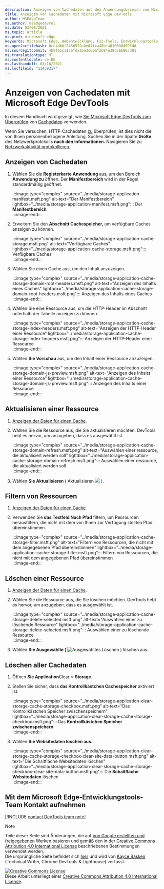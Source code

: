 ```yaml
---
description: Anzeigen von Cachedaten aus dem Anwendungsbereich von Microsoft Edge DevTools.
title: Anzeigen von Cachedaten mit Microsoft Edge DevTools
author: MSEdgeTeam
ms.author: msedgedevrel
ms.date: 03/08/2021
ms.topic: article
ms.prod: microsoft-edge
keywords: Microsoft Edge, Webentwicklung, F12-Tools, Entwicklungstools
ms.openlocfilehash: 0ce4dbbf2456579abe84fca48bca8106384995dd
ms.sourcegitcommit: 4b9fb5c1176fdaa5e3c60af2b84e38d5bb86cd81
ms.translationtype: MT
ms.contentlocale: de-DE
ms.lasthandoff: 03/16/2021
ms.locfileid: "11439317"
---
```

<!-- Copyright Kayce Basques 

   Licensed under the Apache License, Version 2.0 (the "License");
   you may not use this file except in compliance with the License.
   You may obtain a copy of the License at

       https://www.apache.org/licenses/LICENSE-2.0

   Unless required by applicable law or agreed to in writing, software
   distributed under the License is distributed on an "AS IS" BASIS,
   WITHOUT WARRANTIES OR CONDITIONS OF ANY KIND, either express or implied.
   See the License for the specific language governing permissions and
   limitations under the License.  -->

# <a name="view-cache-data-with-microsoft-edge-devtools"></a>Anzeigen von Cachedaten mit Microsoft Edge DevTools  

In diesem Handbuch wird gezeigt, wie [Sie Microsoft Edge DevTools zum Überprüfen][MicrosoftEdgeDevTools] von [Cachedaten][MDNCache] verwenden.  

Wenn Sie versuchen, HTTP-Cachedaten [zu][MDNHTTPCaching] überprüfen, ist dies nicht die von Ihnen personenbezogene Anleitung.  Suchen Sie in der Spalte **Größe** des Netzwerkprotokolls **nach den Informationen.**  Navigieren Sie zu [Netzwerkaktivität protokollieren.][DevtoolsNetworkLogActivity]  

## <a name="view-cache-data"></a>Anzeigen von Cachedaten  

1.  Wählen Sie die **Registerkarte Anwendung** aus, um den Bereich **Anwendung zu** öffnen.  Der **Manifestbereich** wird in der Regel standardmäßig geöffnet.  
    
    :::image type="complex" source="../media/storage-application-manifest.msft.png" alt-text="Der Manifestbereich" lightbox="../media/storage-application-manifest.msft.png":::
       Der **Manifestbereich**  
    :::image-end:::  
    
1.  Erweitern Sie den **Abschnitt Cachespeicher,** um verfügbare Caches anzeigen zu können.  
    
    :::image type="complex" source="../media/storage-application-cache-storage.msft.png" alt-text="Verfügbare Caches" lightbox="../media/storage-application-cache-storage.msft.png":::
       Verfügbare Caches  
    :::image-end:::  
    
1.  Wählen Sie einen Cache aus, um den Inhalt anzuzeigen.  
    
    :::image type="complex" source="../media/storage-application-cache-storage-domain-root-headers.msft.png" alt-text="Anzeigen des Inhalts eines Caches" lightbox="../media/storage-application-cache-storage-domain-root-headers.msft.png":::
       Anzeigen des Inhalts eines Caches  
    :::image-end:::  
    
1.  Wählen Sie eine Ressource aus, um die HTTP-Header im Abschnitt unterhalb der Tabelle anzeigen zu können.  
    
    :::image type="complex" source="../media/storage-application-cache-storage-index-headers.msft.png" alt-text="Anzeigen der HTTP-Header einer Ressource" lightbox="../media/storage-application-cache-storage-index-headers.msft.png":::
       Anzeigen der HTTP-Header einer Ressource  
    :::image-end:::  
    
1.  Wählen **Sie Vorschau** aus, um den Inhalt einer Ressource anzuzeigen.  
    
    :::image type="complex" source="../media/storage-application-cache-storage-domain-js-preview.msft.png" alt-text="Anzeigen des Inhalts einer Ressource" lightbox="../media/storage-application-cache-storage-domain-js-preview.msft.png":::
       Anzeigen des Inhalts einer Ressource  
    :::image-end:::  
    
## <a name="refresh-a-resource"></a>Aktualisieren einer Ressource  

1.  [Anzeigen der Daten für einen Cache](#view-cache-data).  
1.  Wählen Sie die Ressource aus, die Sie aktualisieren möchten.  DevTools hebt es hervor, um anzugeben, dass es ausgewählt ist.  
    
    :::image type="complex" source="../media/storage-application-cache-storage-domain-refresh.msft.png" alt-text="Auswählen einer ressource, die aktualisiert werden soll" lightbox="../media/storage-application-cache-storage-domain-refresh.msft.png":::
       Auswählen einer ressource, die aktualisiert werden soll  
    :::image-end:::  
    
1.  Wählen **Sie Aktualisieren** \( Aktualisieren ![ ](../media/refresh-icon.msft.png) \).  
    
## <a name="filter-resources"></a>Filtern von Ressourcen  

1.  [Anzeigen der Daten für einen Cache](#view-cache-data).  
1.  Verwenden Sie **das Textfeld Nach Pfad** filtern, um Ressourcen herausfiltern, die nicht mit dem von Ihnen zur Verfügung stellten Pfad übereinstimmen.  
    
    :::image type="complex" source="../media/storage-application-cache-storage-filter.msft.png" alt-text="Filtern von Ressourcen, die nicht mit dem angegebenen Pfad übereinstimmen" lightbox="../media/storage-application-cache-storage-filter.msft.png":::
       Filtern von Ressourcen, die nicht mit dem angegebenen Pfad übereinstimmen  
    :::image-end:::  
    
## <a name="delete-a-resource"></a>Löschen einer Ressource  

1.  [Anzeigen der Daten für einen Cache](#view-cache-data).  
1.  Wählen Sie die Ressource aus, die Sie löschen möchten.  DevTools hebt es hervor, um anzugeben, dass es ausgewählt ist.  
    
    :::image type="complex" source="../media/storage-application-cache-storage-delete-selected.msft.png" alt-text="Auswählen einer zu löschende Ressource" lightbox="../media/storage-application-cache-storage-delete-selected.msft.png":::
       Auswählen einer zu löschende Ressource  
    :::image-end:::  
    
1.  Wählen **Sie Ausgewählte \(** ![ Ausgewähltes Löschen ](../media/delete-icon.msft.png) \) löschen aus.  
    
## <a name="delete-all-cache-data"></a>Löschen aller Cachedaten  

1.  Öffnen **Sie Application**Clear  >  **Storage**.  
1.  Stellen Sie sicher, dass **das Kontrollkästchen Cachespeicher** aktiviert ist.  
    
    :::image type="complex" source="../media/storage-application-clear-storage-cache-storage-checkbox.msft.png" alt-text="Das Kontrollkästchen Speicher zwischenspeichern" lightbox="../media/storage-application-clear-storage-cache-storage-checkbox.msft.png":::
       Das **Kontrollkästchen Speicher zwischenspeichern**  
    :::image-end:::  
    
1.  Wählen **Sie Websitedaten löschen aus.**  
    
    :::image type="complex" source="../media/storage-application-clear-storage-cache-storage-checkbox-clear-site-data-button.msft.png" alt-text="Die Schaltfläche Websitedaten löschen" lightbox="../media/storage-application-clear-storage-cache-storage-checkbox-clear-site-data-button.msft.png":::
       Die **Schaltfläche Websitedaten** löschen  
    :::image-end:::  
    
## <a name="getting-in-touch-with-the-microsoft-edge-devtools-team"></a>Mit dem Microsoft Edge-Entwicklungstools-Team Kontakt aufnehmen  

[!INCLUDE [contact DevTools team note](../includes/contact-devtools-team-note.md)]  

<!-- links -->  

[MicrosoftEdgeDevTools]: ../../devtools-guide-chromium/index.md "Microsoft Edge (Chromium) Entwicklertools | Microsoft Docs"  
[DevtoolsNetworkLogActivity]: ../network/index.md#log-network-activity  "Protokollieren von Netzwerkaktivitäts| Microsoft Docs"  

[MDNCache]: https://developer.mozilla.org/docs/Web/API/Cache "Cache | MDN"  
[MDNHTTPCaching]: https://developer.mozilla.org/docs/Web/HTTP/Caching "HTTP-Zwischenspeicherung | MDN"  

> [!NOTE]
> Teile dieser Seite sind Änderungen, die auf [von Google erstellten und freigegebenen][GoogleSitePolicies] Werken basieren und gemäß den in der [Creative Commons Attribution 4.0 International License][CCA4IL] beschriebenen Bestimmungen verwendet werden.  
> Die ursprüngliche Seite befindet sich [hier](https://developers.google.com/web/tools/chrome-devtools/storage/cache) und wird von [Kayce Basken][KayceBasques] \(Technical Writer, Chrome DevTools \& Lighthouse\) verfasst.  

[![Creative Commons License][CCby4Image]][CCA4IL]  
Diese Arbeit unterliegt einer [Creative Commons Attribution 4.0 International License][CCA4IL].  

[CCA4IL]: https://creativecommons.org/licenses/by/4.0  
[CCby4Image]: https://i.creativecommons.org/l/by/4.0/88x31.png  
[GoogleSitePolicies]: https://developers.google.com/terms/site-policies  
[KayceBasques]: https://developers.google.com/web/resources/contributors/kaycebasques  
